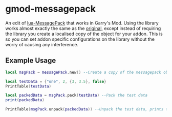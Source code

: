 # gmod-messagepack
An edit of [lua-MessagePack](https://fperrad.frama.io/lua-MessagePack/) that works in Garry's Mod.
Using the library works almost exactly the same as the [original](https://fperrad.frama.io/lua-MessagePack/messagepack/#reference), except instead of requiring the library you create a localised copy of the object for your addon. This is so you can set addon specific configurations on the library without the worry of causing any interference.


## Example Usage
```lua
local msgPack = messagePack.new() --Create a copy of the messagepack object so we can use our own settings

local testData = {"one", 2, {3, 3.5}, false}
PrintTable(testData)

local packedData = msgPack.pack(testData) --Pack the test data
print(packedData)

PrintTable(msgPack.unpack(packedData)) --Unpack the test data, prints the same as the first PrintTable()
```

